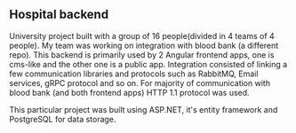 ## Hospital backend
<p>
    University project built with a group of 16 people(divided in 4 teams of 4 people). My team was working on integration with blood bank (a different repo). This backend is primarily used by 2 Angular frontend apps, one is cms-like and the other one is a public app.
  Integration consisted of linking a few communication libraries and protocols such as RabbitMQ, Email services, gRPC protocol and so on. For majority of communication with blood bank (and both frontend apps) HTTP 1.1 protocol was used.
</p>

<p>
  This particular project was built using ASP.NET, it's entity framework and PostgreSQL for data storage.
</p>
